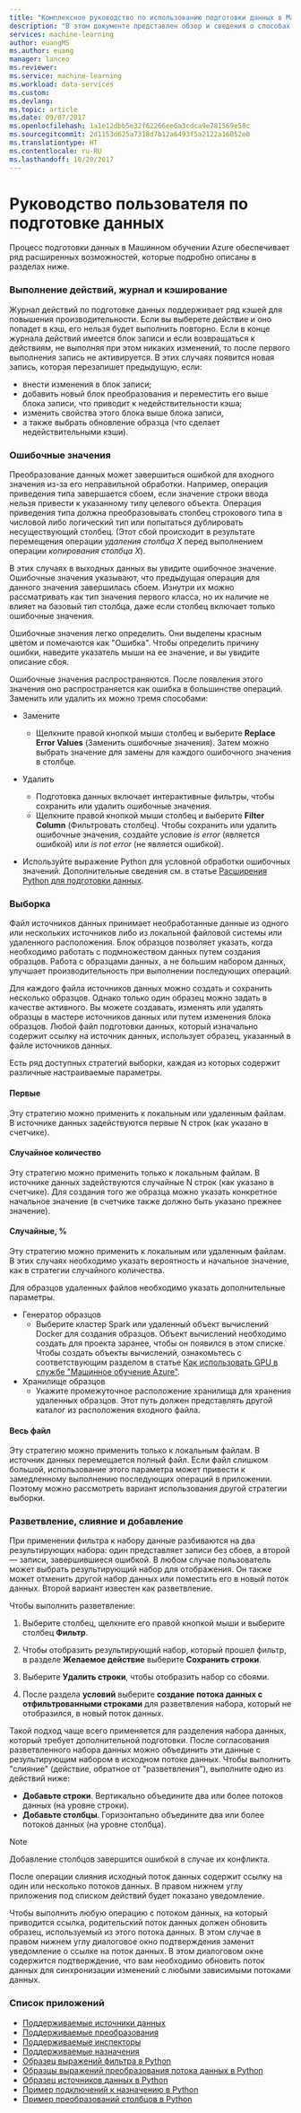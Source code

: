 ```yaml
---
title: "Комплексное руководство по использованию подготовки данных в Машинном обучении Azure | Документация Майкрософт"
description: "В этом документе представлен обзор и сведения о способах устранения проблем с данными с помощью подготовки данных в Машинном обучении Azure"
services: machine-learning
author: euangMS
ms.author: euang
manager: lanceo
ms.reviewer: 
ms.service: machine-learning
ms.workload: data-services
ms.custom: 
ms.devlang: 
ms.topic: article
ms.date: 09/07/2017
ms.openlocfilehash: 1a1e12dbb5e32f62266ee6a3cdca9e781569e58c
ms.sourcegitcommit: 2d1153d625a7318d7b12a6493f5a2122a16052e0
ms.translationtype: HT
ms.contentlocale: ru-RU
ms.lasthandoff: 10/20/2017
---
```

# <a name="data-preparations-user-guide"></a>Руководство пользователя по подготовке данных 
Процесс подготовки данных в Машинном обучении Azure обеспечивает ряд расширенных возможностей, которые подробно описаны в разделах ниже.

### <a name="step-execution-history-and-caching"></a>Выполнение действий, журнал и кэширование 
Журнал действий по подготовке данных поддерживает ряд кэшей для повышения производительности. Если вы выберете действие и оно попадет в кэш, его нельзя будет выполнить повторно. Если в конце журнала действий имеется блок записи и если возвращаться к действиям, не выполняя при этом никаких изменений, то после первого выполнения запись не активируется. В этих случаях появится новая запись, которая перезапишет предыдущую, если:

- внести изменения в блок записи;
- добавить новый блок преобразования и переместить его выше блока записи, что приводит к недействительности кэша;
- изменить свойства этого блока выше блока записи,
- а также выбрать обновление образца (что сделает недействительными кэши).

### <a name="error-values"></a>Ошибочные значения

Преобразование данных может завершиться ошибкой для входного значения из-за его неправильной обработки. Например, операция приведения типа завершается сбоем, если значение строки ввода нельзя привести к указанному типу целевого объекта. Операция приведения типа должна преобразовывать столбец строкового типа в числовой либо логический тип или попытаться дублировать несуществующий столбец. (Этот сбой происходит в результате перемещения операции *удаления столбца X* перед выполнением операции *копирования столбца X*).

В этих случаях в выходных данных вы увидите ошибочное значение. Ошибочные значения указывают, что предыдущая операция для данного значения завершилась сбоем. Изнутри их можно рассматривать как тип значения первого класса, но их наличие не влияет на базовый тип столбца, даже если столбец включает только ошибочные значения.

Ошибочные значения легко определить. Они выделены красным цветом и помечаются как "Ошибка". Чтобы определить причину ошибки, наведите указатель мыши на ее значение, и вы увидите описание сбоя.

Ошибочные значения распространяются. После появления этого значения оно распространяется как ошибка в большинстве операций. Заменить или удалить их можно тремя способами:

* Замените
    -  Щелкните правой кнопкой мыши столбец и выберите **Replace Error Values** (Заменить ошибочные значения). Затем можно выбрать значение для замены для каждого ошибочного значения в столбце.

* Удалить
    - Подготовка данных включает интерактивные фильтры, чтобы сохранить или удалить ошибочные значения.
    - Щелкните правой кнопкой мыши столбец и выберите **Filter Column** (Фильтровать столбец). Чтобы сохранить или удалить ошибочные значения, создайте условие *is error* (является ошибкой) или *is not error* (не является ошибкой).

* Используйте выражение Python для условной обработки ошибочных значений. Дополнительные сведения см. в статье [Расширения Python для подготовки данных](data-prep-python-extensibility-overview.md).

### <a name="sampling"></a>Выборка
Файл источников данных принимает необработанные данные из одного или нескольких источников либо из локальной файловой системы или удаленного расположения. Блок образцов позволяет указать, когда необходимо работать с подмножеством данных путем создания образцов. Работа с образцами данных, а не большим набором данных, улучшает производительность при выполнении последующих операций.

Для каждого файла источников данных можно создать и сохранить несколько образцов. Однако только один образец можно задать в качестве активного. Вы можете создавать, изменять или удалять образцы в мастере источников данных или путем изменения блока образцов. Любой файл подготовки данных, который изначально содержит ссылку на источник данных, использует образец, указанный в файле источников данных.

Есть ряд доступных стратегий выборки, каждая из которых содержит различные настраиваемые параметры.

#### <a name="top"></a>Первые
Эту стратегию можно применить к локальным или удаленным файлам. В источнике данных задействуются первые N строк (как указано в счетчике).

#### <a name="random-n"></a>Случайное количество 
Эту стратегию можно применить только к локальным файлам. В источнике данных задействуются случайные N строк (как указано в счетчике). Для создания того же образца можно указать конкретное начальное значение (в счетчике также должно быть указано прежнее значение).

#### <a name="random-"></a>Случайные, % 
Эту стратегию можно применить к локальным или удаленным файлам. В этих случаях необходимо указать вероятность и начальное значение, как в стратегии случайного количества.

Для образцов удаленных файлов необходимо указать дополнительные параметры.

- Генератор образцов 
  - Выберите кластер Spark или удаленный объект вычислений Docker для создания образцов. Объект вычислений необходимо создать для проекта заранее, чтобы он появился в этом списке. Чтобы создать объекты вычислений, ознакомьтесь с соответствующим разделом в статье [Как использовать GPU в службе "Машинное обучение Azure"](how-to-use-gpu.md).
- Хранилище образцов 
  - Укажите промежуточное расположение хранилища для хранения удаленных образцов. Этот путь должен представлять другой каталог из расположения входного файла.

#### <a name="full-file"></a>Весь файл 
Эту стратегию можно применить только к локальным файлам. В источник данных перемещается полный файл. Если файл слишком большой, использование этого параметра может привести к замедленному выполнению последующих операций в приложении. Поэтому можно рассмотреть вариант использования другой стратегии выборки.


### <a name="fork-merge-and-append"></a>Разветвление, слияние и добавление

При применении фильтра к набору данные разбиваются на два результирующих набора: один представляет записи без сбоев, а второй — записи, завершившиеся ошибкой. В любом случае пользователь может выбрать результирующий набор для отображения. Он также может отменить другой набор данных или поместить его в новый поток данных. Второй вариант известен как разветвление.

Чтобы выполнить разветвление: 
1. Выберите столбец, щелкните его правой кнопкой мыши и выберите столбец **Фильтр**.

2. Чтобы отобразить результирующий набор, который прошел фильтр, в разделе **Желаемое действие** выберите **Сохранить строки**.

3. Выберите **Удалить строки**, чтобы отобразить набор со сбоями.

4. После раздела **условий** выберите **создание потока данных с отфильтрованными строками** для разветвления набора, который не отобразился, в новый поток данных.


Такой подход чаще всего применяется для разделения набора данных, который требует дополнительной подготовки. После согласования разветвленного набора данных можно объединить эти данные с результирующим набором в исходном потоке данных. Чтобы выполнить "слияние" (действие, обратное от "разветвления"), выполните одно из действий ниже:

- **Добавьте строки**. Вертикально объедините два или более потоков данных (на уровне строки). 
- **Добавьте столбцы**. Горизонтально объедините два или более потоков данных (на уровне столбца).


>[!NOTE]
>Добавление столбцов завершится ошибкой в случае их конфликта.


После операции слияния исходный поток данных содержит ссылку на один или несколько потоков данных. В правом нижнем углу приложения под списком действий будет показано уведомление.


Чтобы выполнить любую операцию с потоком данных, на который приводится ссылка, родительский поток данных должен обновить образец, используемый из этого потока данных. В этом случае в правом нижнем углу диалоговое окно подтверждения заменит уведомление о ссылке на поток данных. В этом диалоговом окне содержится подтверждение, что вам необходимо обновить поток данных для синхронизации изменений с любыми зависимыми потоками данных.

### <a name="list-of-appendices"></a>Список приложений 
* [Поддерживаемые источники данных](data-prep-appendix2-supported-data-sources.md)  
* [Поддерживаемые преобразования](data-prep-appendix3-supported-transforms.md)  
* [Поддерживаемые инспекторы](data-prep-appendix4-supported-inspectors.md)  
* [Поддерживаемые назначения](data-prep-appendix5-supported-destinations.md)  
* [Образец выражений фильтра в Python](data-prep-appendix6-sample-filter-expressions-python.md)  
* [Образцы выражений преобразования потока данных в Python](data-prep-appendix7-sample-transform-data-flow-python.md)  
* [Образец источников данных в Python](data-prep-appendix8-sample-source-connections-python.md)  
* [Пример подключений к назначению в Python](data-prep-appendix9-sample-destination-connections-python.md)  
* [Пример преобразований столбцов в Python](data-prep-appendix10-sample-custom-column-transforms-python.md)  
